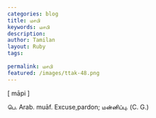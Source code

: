```yaml
---
categories: blog
title: மாபி
keywords: மாபி
description: 
author: Tamilan
layout: Ruby
tags: 
 
permalink: மாபி
featured: /images/ttak-48.png
---
```

  
[ māpi ]  
  
பெ. Arab. muāf. Excuse,pardon; மன்னிப்பு. (C. G.)